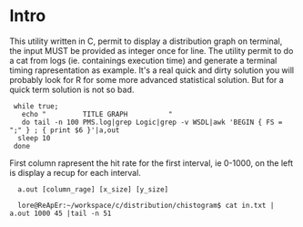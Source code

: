 Intro
======

This utility written in C, permit to display a distribution graph
on terminal, the input MUST be provided as integer once for line. 
The utility permit to do a cat from logs (ie. containings execution time) and generate a terminal 
timing rapresentation as example. It's a real quick and dirty solution 
you will probably look for R for some more advanced statistical solution. 
But for a quick term solution is not so bad.

     while true;
       echo "         TITLE GRAPH          "
       do tail -n 100 PMS.log|grep Logic|grep -v WSDL|awk 'BEGIN { FS = ";" } ; { print $6 }'|a,out
      sleep 10
     done

First column rapresent the hit rate for the first interval, ie 0-1000, on the left is display a recup for each interval.

      a.out [column_rage] [x_size] [y_size]

      lore@ReApEr:~/workspace/c/distribution/chistogram$ cat in.txt | a.out 1000 45 |tail -n 51

